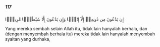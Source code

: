##### 117

<span class="ayah">إِن يَدْعُونَ مِن دُونِهِۦٓ إِلَّآ إِنَٰثًۭا وَإِن يَدْعُونَ إِلَّا شَيْطَٰنًۭا مَّرِيدًۭا</span>

<span class="ayah_translation">Yang mereka sembah selain Allah itu, tidak lain hanyalah berhala, dan (dengan menyembah berhala itu) mereka tidak lain hanyalah menyembah syaitan yang durhaka,</span>
